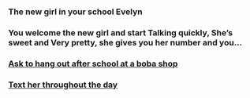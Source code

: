 
### The new girl in your school Evelyn

### You welcome the new girl and start Talking quickly, She’s sweet and Very pretty, she gives you her number and you…

### [Ask to hang out after school at a boba shop](boba.md)

### [Text her throughout the day](texther.md)
